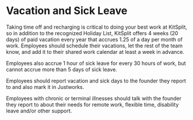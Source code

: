 # Vacation and Sick Leave

Taking time off and recharging is critical to doing your best work at KitSplit, so in addition to the recognized Holiday List, KitSplit offers 4 weeks (20 days) of paid vacation every year that accrues 1.25 of a day per month of work. Employees should schedule their vacations, let the rest of the team know, and add it to their shared work calendar at least a week in advance.

Employees also accrue 1 hour of sick leave for every 30 hours of work, but cannot accrue more than 5 days of sick leave.

Employees should report vacation and sick days to the founder they report to and also mark it in Justworks. 

Employees with chronic or terminal illnesses should talk with the founder they report to about their needs for remote work, flexible time, disability leave and/or other support.
